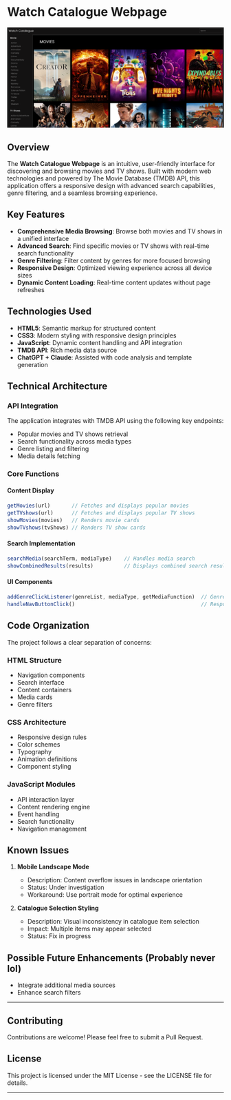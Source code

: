 # Watch Catalogue Webpage

![Webpage Display](/assets/watchcataloguedisplay.png)

## Overview

The **Watch Catalogue Webpage** is an intuitive, user-friendly interface for discovering and browsing movies and TV shows. Built with modern web technologies and powered by The Movie Database (TMDB) API, this application offers a responsive design with advanced search capabilities, genre filtering, and a seamless browsing experience.

## Key Features

- **Comprehensive Media Browsing**: Browse both movies and TV shows in a unified interface
- **Advanced Search**: Find specific movies or TV shows with real-time search functionality
- **Genre Filtering**: Filter content by genres for more focused browsing
- **Responsive Design**: Optimized viewing experience across all device sizes
- **Dynamic Content Loading**: Real-time content updates without page refreshes

## Technologies Used

- **HTML5**: Semantic markup for structured content
- **CSS3**: Modern styling with responsive design principles
- **JavaScript**: Dynamic content handling and API integration
- **TMDB API**: Rich media data source
- **ChatGPT + Claude**: Assisted with code analysis and template generation

## Technical Architecture

### API Integration

The application integrates with TMDB API using the following key endpoints:

- Popular movies and TV shows retrieval
- Search functionality across media types
- Genre listing and filtering
- Media details fetching

### Core Functions

#### Content Display
```javascript
getMovies(url)       // Fetches and displays popular movies
getTVshows(url)      // Fetches and displays popular TV shows
showMovies(movies)   // Renders movie cards
showTVshows(tvShows) // Renders TV show cards
```

#### Search Implementation
```javascript
searchMedia(searchTerm, mediaType)    // Handles media search
showCombinedResults(results)          // Displays combined search results
```

#### UI Components
```javascript
addGenreClickListener(genreList, mediaType, getMediaFunction)  // Genre filtering
handleNavButtonClick()                                         // Responsive navigation
```

## Code Organization

The project follows a clear separation of concerns:

### HTML Structure
- Navigation components
- Search interface
- Content containers
- Media cards
- Genre filters

### CSS Architecture
- Responsive design rules
- Color schemes
- Typography
- Animation definitions
- Component styling

### JavaScript Modules
- API interaction layer
- Content rendering engine
- Event handling
- Search functionality
- Navigation management

## Known Issues

1. **Mobile Landscape Mode**
   - Description: Content overflow issues in landscape orientation
   - Status: Under investigation
   - Workaround: Use portrait mode for optimal experience

2. **Catalogue Selection Styling**
   - Description: Visual inconsistency in catalogue item selection
   - Impact: Multiple items may appear selected
   - Status: Fix in progress

## Possible Future Enhancements (Probably never lol)


- Integrate additional media sources
- Enhance search filters


---

## Contributing

Contributions are welcome! Please feel free to submit a Pull Request.

## License

This project is licensed under the MIT License - see the LICENSE file for details.

---
